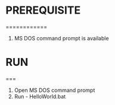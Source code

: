 # PREREQUISITE 
  ============
1. MS DOS command prompt is available 

# RUN
  ===
1. Open MS DOS command prompt  
2. Run - HelloWorld.bat


